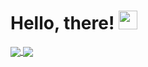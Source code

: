 # Hello, there! <img src="https://raw.githubusercontent.com/MartinHeinz/MartinHeinz/master/wave.gif" width="30px">

<a href="https://github.com/w1th0ut">
  <img align="center" src="https://github-readme-stats.vercel.app/api?username=w1th0ut&show_icons=true&theme=cobalt" />
</a>

<a href="https://github.com/w1th0ut">
  <img align="center" src="https://github-readme-stats.vercel.app/api/top-langs/?username=w1th0ut" />
</a>
